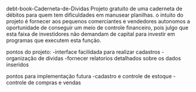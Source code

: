 debt-book-Caderneta-de-Dividas
Projeto gratuito de uma caderneta de débitos para quem tem dificuldades em manusear planilhas. o intuito do projeto é fornecer aos pequenos comerciantes e vendedores autonomos a oportunidade de conseguir um meio de controle financeiro, pois julgo que esta faixa de investidores não demandam de capital para investir em programas que executem esta função.

pontos do projeto: -interface facilidada para realizar cadastros -organização de dividas -fornecer relatorios detalhados sobre os dados inseridos

pontos para implementação futura -cadastro e controle de estoque -controle de compras e vendas